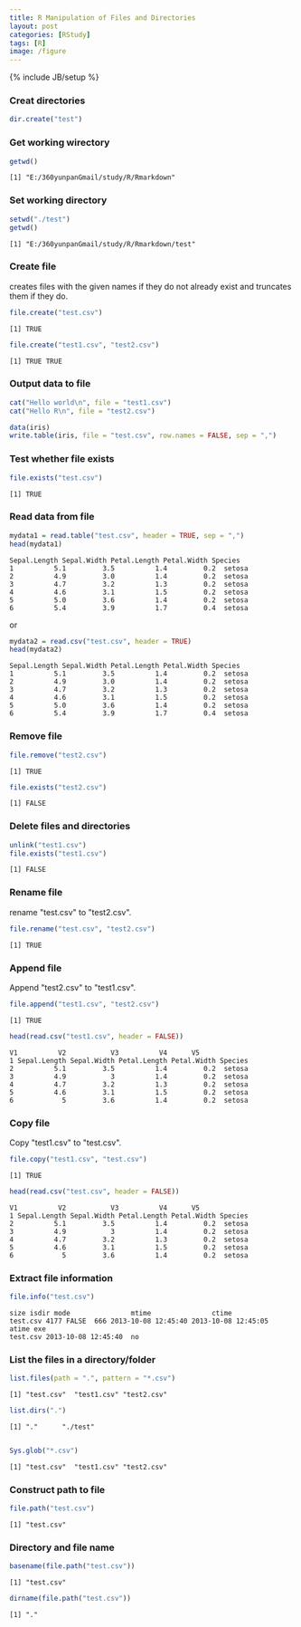 ```yaml
---
title: R Manipulation of Files and Directories
layout: post
categories: [RStudy]
tags: [R]
image: /figure
---
```


{% include JB/setup %}

### Creat directories


```r
dir.create("test")
```


### Get working wirectory


```r
getwd()
```

```
[1] "E:/360yunpanGmail/study/R/Rmarkdown"
```


### Set working directory


```r
setwd("./test")
getwd()
```

```
[1] "E:/360yunpanGmail/study/R/Rmarkdown/test"
```


### Create file
creates files with the given names if they do not already exist and truncates them if they do.


```r
file.create("test.csv")
```

```
[1] TRUE
```

```r
file.create("test1.csv", "test2.csv")
```

```
[1] TRUE TRUE
```


### Output data to file


```r
cat("Hello world\n", file = "test1.csv")
cat("Hello R\n", file = "test2.csv")
```



```r
data(iris)
write.table(iris, file = "test.csv", row.names = FALSE, sep = ",")
```


### Test whether file exists


```r
file.exists("test.csv")
```

```
[1] TRUE
```


### Read data from file


```r
mydata1 = read.table("test.csv", header = TRUE, sep = ",")
head(mydata1)
```

```
Sepal.Length Sepal.Width Petal.Length Petal.Width Species
1          5.1         3.5          1.4         0.2  setosa
2          4.9         3.0          1.4         0.2  setosa
3          4.7         3.2          1.3         0.2  setosa
4          4.6         3.1          1.5         0.2  setosa
5          5.0         3.6          1.4         0.2  setosa
6          5.4         3.9          1.7         0.4  setosa
```


or


```r
mydata2 = read.csv("test.csv", header = TRUE)
head(mydata2)
```

```
Sepal.Length Sepal.Width Petal.Length Petal.Width Species
1          5.1         3.5          1.4         0.2  setosa
2          4.9         3.0          1.4         0.2  setosa
3          4.7         3.2          1.3         0.2  setosa
4          4.6         3.1          1.5         0.2  setosa
5          5.0         3.6          1.4         0.2  setosa
6          5.4         3.9          1.7         0.4  setosa
```


### Remove file


```r
file.remove("test2.csv")
```

```
[1] TRUE
```

```r
file.exists("test2.csv")
```

```
[1] FALSE
```


### Delete files and directories


```r
unlink("test1.csv")
file.exists("test1.csv")
```

```
[1] FALSE
```


### Rename file
rename "test.csv" to "test2.csv".


```r
file.rename("test.csv", "test2.csv")
```

```
[1] TRUE
```


### Append file
Append "test2.csv" to "test1.csv".


```r
file.append("test1.csv", "test2.csv")
```

```
[1] TRUE
```

```r
head(read.csv("test1.csv", header = FALSE))
```

```
V1          V2           V3          V4      V5
1 Sepal.Length Sepal.Width Petal.Length Petal.Width Species
2          5.1         3.5          1.4         0.2  setosa
3          4.9           3          1.4         0.2  setosa
4          4.7         3.2          1.3         0.2  setosa
5          4.6         3.1          1.5         0.2  setosa
6            5         3.6          1.4         0.2  setosa
```


### Copy file
Copy "test1.csv" to "test.csv".


```r
file.copy("test1.csv", "test.csv")
```

```
[1] TRUE
```

```r
head(read.csv("test.csv", header = FALSE))
```

```
V1          V2           V3          V4      V5
1 Sepal.Length Sepal.Width Petal.Length Petal.Width Species
2          5.1         3.5          1.4         0.2  setosa
3          4.9           3          1.4         0.2  setosa
4          4.7         3.2          1.3         0.2  setosa
5          4.6         3.1          1.5         0.2  setosa
6            5         3.6          1.4         0.2  setosa
```


### Extract file information


```r
file.info("test.csv")
```

```
size isdir mode               mtime               ctime
test.csv 4177 FALSE  666 2013-10-08 12:45:40 2013-10-08 12:45:05
atime exe
test.csv 2013-10-08 12:45:40  no
```


### List the files in a directory/folder


```r
list.files(path = ".", pattern = "*.csv")
```

```
[1] "test.csv"  "test1.csv" "test2.csv"
```

```r
list.dirs(".")
```

```
[1] "."      "./test"
```

```r

Sys.glob("*.csv")
```

```
[1] "test.csv"  "test1.csv" "test2.csv"
```


### Construct path to file


```r
file.path("test.csv")
```

```
[1] "test.csv"
```


### Directory and file name


```r
basename(file.path("test.csv"))
```

```
[1] "test.csv"
```

```r
dirname(file.path("test.csv"))
```

```
[1] "."
```

